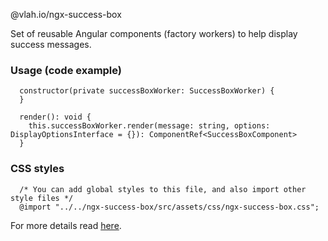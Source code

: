@vlah.io/ngx-success-box

Set of reusable Angular components (factory workers) to help display success messages.

### Usage (code example)

```
  constructor(private successBoxWorker: SuccessBoxWorker) {
  }

  render(): void {
    this.successBoxWorker.render(message: string, options: DisplayOptionsInterface = {}): ComponentRef<SuccessBoxComponent>
  }
```

### CSS styles
```
  /* You can add global styles to this file, and also import other style files */
  @import "../../ngx-success-box/src/assets/css/ngx-success-box.css";
```

For more details read [here](https://github.com/vlah-io/ngx-success-box/blob/master/INSTALLATION.md).
